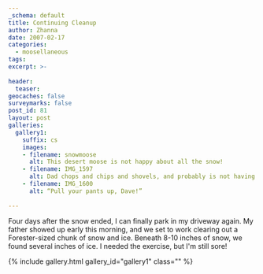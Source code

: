 ```yaml
---
_schema: default
title: Continuing Cleanup
author: Zhanna
date: 2007-02-17
categories:
  - moosellaneous
tags:
excerpt: >- 
  
header:
  teaser:
geocaches: false
surveymarks: false
post_id: 81
layout: post     
galleries:
  gallery1:
    suffix: cs
    images: 
    - filename: snowmoose
      alt: This desert moose is not happy about all the snow!
    - filename: IMG_1597
      alt: Dad chops and chips and shovels, and probably is not having as much fun as he seems to be.
    - filename: IMG_1600
      alt: “Pull your pants up, Dave!”      
                           
---
```


Four days after the snow ended, I can finally park in my driveway again.  My father showed up early this morning, and we set to work clearing out a Forester-sized chunk of snow and ice.  Beneath 8-10 inches of snow, we found several inches of ice.  I needed the exercise, but I'm still sore!

{% include gallery.html gallery_id="gallery1" class="" %}